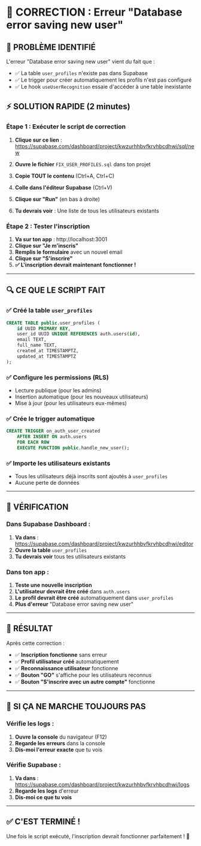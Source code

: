 # 🔧 CORRECTION : Erreur "Database error saving new user"

## 🚨 **PROBLÈME IDENTIFIÉ**

L'erreur "Database error saving new user" vient du fait que :
- ✅ La table `user_profiles` n'existe pas dans Supabase
- ✅ Le trigger pour créer automatiquement les profils n'est pas configuré
- ✅ Le hook `useUserRecognition` essaie d'accéder à une table inexistante

## ⚡ **SOLUTION RAPIDE (2 minutes)**

### Étape 1 : Exécuter le script de correction

1. **Clique sur ce lien** : https://supabase.com/dashboard/project/kwzurhhbvfkrvhbcdhwi/sql/new

2. **Ouvre le fichier** `FIX_USER_PROFILES.sql` dans ton projet

3. **Copie TOUT le contenu** (Ctrl+A, Ctrl+C)

4. **Colle dans l'éditeur Supabase** (Ctrl+V)

5. **Clique sur "Run"** (en bas à droite)

6. **Tu devrais voir** : Une liste de tous les utilisateurs existants

### Étape 2 : Tester l'inscription

1. **Va sur ton app** : http://localhost:3001
2. **Clique sur "Je m'inscris"**
3. **Remplis le formulaire** avec un nouvel email
4. **Clique sur "S'inscrire"**
5. **✅ L'inscription devrait maintenant fonctionner !**

---

## 🔍 **CE QUE LE SCRIPT FAIT**

### ✅ **Créé la table `user_profiles`**
```sql
CREATE TABLE public.user_profiles (
    id UUID PRIMARY KEY,
    user_id UUID UNIQUE REFERENCES auth.users(id),
    email TEXT,
    full_name TEXT,
    created_at TIMESTAMPTZ,
    updated_at TIMESTAMPTZ
);
```

### ✅ **Configure les permissions (RLS)**
- Lecture publique (pour les admins)
- Insertion automatique (pour les nouveaux utilisateurs)
- Mise à jour (pour les utilisateurs eux-mêmes)

### ✅ **Crée le trigger automatique**
```sql
CREATE TRIGGER on_auth_user_created
    AFTER INSERT ON auth.users
    FOR EACH ROW
    EXECUTE FUNCTION public.handle_new_user();
```

### ✅ **Importe les utilisateurs existants**
- Tous les utilisateurs déjà inscrits sont ajoutés à `user_profiles`
- Aucune perte de données

---

## 🧪 **VÉRIFICATION**

### Dans Supabase Dashboard :
1. **Va dans** : https://supabase.com/dashboard/project/kwzurhhbvfkrvhbcdhwi/editor
2. **Ouvre la table** `user_profiles`
3. **Tu devrais voir** tous tes utilisateurs existants

### Dans ton app :
1. **Teste une nouvelle inscription**
2. **L'utilisateur devrait être créé** dans `auth.users`
3. **Le profil devrait être créé** automatiquement dans `user_profiles`
4. **Plus d'erreur** "Database error saving new user"

---

## 🎯 **RÉSULTAT**

Après cette correction :
- ✅ **Inscription fonctionne** sans erreur
- ✅ **Profil utilisateur créé** automatiquement
- ✅ **Reconnaissance utilisateur** fonctionne
- ✅ **Bouton "GO"** s'affiche pour les utilisateurs reconnus
- ✅ **Bouton "S'inscrire avec un autre compte"** fonctionne

---

## 🐛 **SI ÇA NE MARCHE TOUJOURS PAS**

### Vérifie les logs :
1. **Ouvre la console** du navigateur (F12)
2. **Regarde les erreurs** dans la console
3. **Dis-moi l'erreur exacte** que tu vois

### Vérifie Supabase :
1. **Va dans** : https://supabase.com/dashboard/project/kwzurhhbvfkrvhbcdhwi/logs
2. **Regarde les logs** d'erreur
3. **Dis-moi ce que tu vois**

---

## ✅ **C'EST TERMINÉ !**

Une fois le script exécuté, l'inscription devrait fonctionner parfaitement ! 🎉

